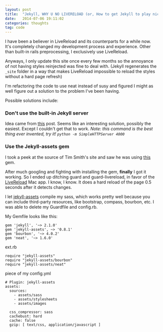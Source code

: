 ```yaml
---
layout: post
title:  "Jekyll, WHY U NO LIVERELOAD (or, How to get Jekyll to play nice with LiveReload)"
date:   2014-07-06 19:11:02
categories: thoughts
tag: code
---
```


I have been a believer in LiveReload and its counterparts for a while now. It's completely changed my development process and experience. Other than built-in rails preprocessing, I exclusively use LiveReload.

Anyways, I only update this site once every few months so the annoyance of not having styles reinjected was fine to deal with. (Jekyll regenerates the `_site` folder in a way that makes LiveReload impossible to reload the styles without a hard page refresh)

I'm refactoring the code to use neat instead of susy and figured I might as well figure out a solution to the problem I've been having.

Possible solutions include:

### Don't use the built-in Jekyll server
Idea came from [this](http://thanpol.as/jekyll/jekyll-and-livereload-flow/) post. Seems like an interesting solution, possibly the easiest. Except I couldn't get that to work. *Note: this command is the best thing ever invented, try it! `python -m SimpleHTTPServer 4000`*

### Use the Jekyll-assets gem
I took a peek at the source of Tim Smith's site and saw he was using [this](http://ixti.net/jekyll-assets/) gem.

After much googling and fighting with installing the gem, **finally** I got it working. So I ended up ditching guard and guard-livereload, in favor of the [LiveReload](http://livereload.com/) Mac app. I know, I know. It does a hard reload of the page 0.5 seconds after it detects changes.

I let [jekyll-assets](https://github.com/ixti/jekyll-assets) compile my sass, which works pretty well because you can include third-party resources, like bootstrap, compass, bourbon, etc. I was able to delete my Guardfile and config.rb.

My Gemfile looks like this:

```
gem 'jekyll', '~> 2.1.0'
gem 'jekyll-assets', ~> '0.8.1'
gem 'bourbon', '~> 4.0.2'
gem 'neat', '~> 1.6.0'
```

ext.rb

```
require "jekyll-assets"
require "jekyll-assets/bourbon"
require "jekyll-assets/neat"
```

piece of my config.yml

```
# Plugin: jekyll-assets
assets:
  sources:
    - assets/sass
    - assets/stylesheets
    - assets/images

  css_compressor: sass
  cachebust: hard
  cache: false
  gzip: [ text/css, application/javascript ]
```